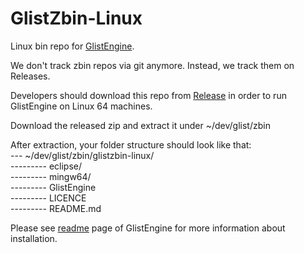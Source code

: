 # GlistZbin-Linux
Linux bin repo for [GlistEngine](https://github.com/GlistEngine/GlistEngine).

We don't track zbin repos via git anymore. Instead, we track them on Releases.

Developers should download this repo from [Release](https://github.com/GlistEngine/glistzbin-linux/releases/latest) in order to run GlistEngine on Linux 64 machines.

Download the released zip and extract it under ~/dev/glist/zbin

After extraction, your folder structure should look like that:<br/>
--- ~/dev/glist/zbin/glistzbin-linux/<br/>
--------- eclipse/<br/>
--------- mingw64/<br/>
--------- GlistEngine<br/>
--------- LICENCE<br/>
--------- README.md<br/>

Please see [readme](https://github.com/GlistEngine/GlistEngine/blob/main/README.md) page of GlistEngine for more information about installation.

